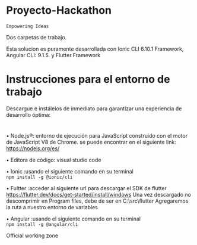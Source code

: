 # Proyecto-Hackathon
   
`Empowering Ideas`

Dos carpetas de trabajo.

Esta solucion es puramente desarrollada con Ionic CLI 6.10.1 Framework, Angular CLI: 9.1.5. y Flutter Framework

# Instrucciones para el entorno de trabajo 

Descargue e instálelos de inmediato para garantizar una experiencia de desarrollo óptima:
#
•	Node.js®: entorno de ejecución para JavaScript construido con el motor de JavaScript V8 de Chrome.
        se puede encontrar en el siguiente  link: https://nodejs.org/es/
	
•	Editora de código: visual studio code

•	Ionic 
    :usando el siguiente comando en su terminal   
	`npm install -g @ionic/cli`

•	Fultter 
    :acceder al siguiente url para descargar el SDK de flutter https://flutter.dev/docs/get-started/install/windows
    Una vez descargado no descomprimir en Program files, debe de ser en C:\src\flutter
    Agregaremos la ruta a nuestro entorno de variables

•	Angular 
    :usando el siguiente comando en su terminal  
	`npm install -g @angular/cli`





Official working zone
